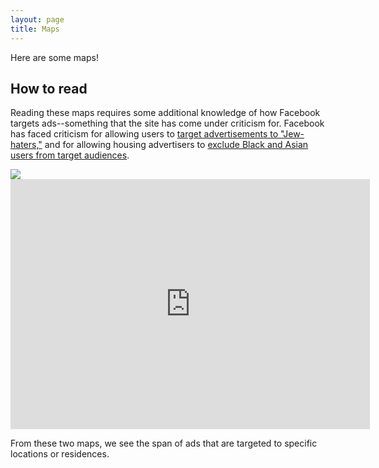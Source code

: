 ```yaml
---
layout: page
title: Maps
---
```


Here are some maps!

## How to read

Reading these maps requires some additional knowledge of how Facebook targets ads--something that the site has come under criticism for. Facebook has faced criticism for allowing users to [target advertisements to "Jew-haters,"](https://www.propublica.org/article/facebook-enabled-advertisers-to-reach-jew-haters) and for allowing housing advertisers to [exclude Black and Asian users from target audiences](https://www.propublica.org/article/facebook-advertising-discrimination-housing-race-sex-national-origin).

<div class='tableauPlaceholder' id='viz1551991157926' style='position: relative'>
<noscript><a href='#'><img alt=' ' src='https://public.tableau.com/static/images/SQ/SQGYPMF3N/1_rss.png' style='border: none'/></a></noscript>
<object class='tableauViz'  style='display:none;'><param name='host_url' value='https%3A%2F%2Fpublic.tableau.com%2F'/> 
    <param name='embed_code_version' value='3'/> 
    <param name='path' value='shared/SQGYPMF3N'/> 
    <param name='toolbar' value='yes'/>
    <param name='static_image' value='https:/public.tableau.com/static/images/SQ/SQGYPMF3N/1.png'/> 
    <param name='animate_transition' value='yes'/>
    <param name='display_static_image' value='yes'/>
    <param name='display_spinner' value='yes'/>
    <param name='display_overlay' value='yes'/>
    <param name='display_count' value='yes'/>
</object></div>                
    <script type='text/javascript'>                    
        var divElement = document.getElementById('viz1551991157926');                    
        var vizElement = divElement.getElementsByTagName('object')[0];                    
            vizElement.style.width='100%';
            vizElement.style.height=(divElement.offsetWidth*0.75)+'px';                    
        var scriptElement = document.createElement('script');                    
            scriptElement.src = 'https://public.tableau.com/javascripts/api/viz_v1.js';                    vizElement.parentNode.insertBefore(scriptElement, vizElement);               
     </script>

<iframe 
frameborder="0" 
height="400" 
width="575" 
scrolling="no" src="https://public.tableau.com/views/RussianAds/Sheet1?:embed=y&:display_count=yes">
</iframe>

From these two maps, we see the span of ads that are targeted to specific locations or residences.